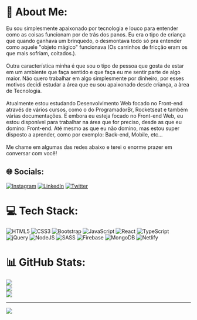 # 💫 About Me:
Eu sou simplesmente apaixonado por tecnologia e louco para entender como as coisas funcionam por de trás dos panos. Eu era o tipo de criança que quando ganhava um brinquedo, o desmontava todo só pra entender como aquele "objeto mágico" funcionava (Os carrinhos de fricção eram os que mais sofriam, coitados.).<br><br>Outra característica minha é que sou o tipo de pessoa que gosta de estar em um ambiente que faça sentido e que faça eu me sentir parte de algo maior. Não quero trabalhar em algo simplesmente por dinheiro, por esses motivos decidi estudar a área que eu sou apaixonado desde criança, a àrea de Tecnologia.<br><br>Atualmente estou estudando Desenvolvimento Web focado no Front-end através de vários cursos, como o do ProgramadorBr, Rocketseat e também várias documentações. E embora eu esteja focado no Front-end Web, eu estou disponível para trabalhar na área que for preciso, desde as que eu domino: Front-end. Até mesmo as que eu não domino, mas estou super disposto a aprender, como por exemplo: Back-end, Mobile, etc...<br><br>Me chame em algumas das redes abaixo e terei o enorme prazer em conversar com você!


## 🌐 Socials:
[![Instagram](https://img.shields.io/badge/Instagram-%23E4405F.svg?logo=Instagram&logoColor=white)](https://instagram.com/https://www.instagram.com/oluanduart/) [![LinkedIn](https://img.shields.io/badge/LinkedIn-%230077B5.svg?logo=linkedin&logoColor=white)](https://linkedin.com/in/https://www.linkedin.com/in/luan-duarte-720a71222/) [![Twitter](https://img.shields.io/badge/Twitter-%231DA1F2.svg?logo=Twitter&logoColor=white)](https://twitter.com/https://twitter.com/luandevv) 

# 💻 Tech Stack:
![HTML5](https://img.shields.io/badge/html5-%23E34F26.svg?style=for-the-badge&logo=html5&logoColor=white) ![CSS3](https://img.shields.io/badge/css3-%231572B6.svg?style=for-the-badge&logo=css3&logoColor=white) ![Bootstrap](https://img.shields.io/badge/bootstrap-%23563D7C.svg?style=for-the-badge&logo=bootstrap&logoColor=white) ![JavaScript](https://img.shields.io/badge/javascript-%23323330.svg?style=for-the-badge&logo=javascript&logoColor=%23F7DF1E) ![React](https://img.shields.io/badge/react-%2320232a.svg?style=for-the-badge&logo=react&logoColor=%2361DAFB) ![TypeScript](https://img.shields.io/badge/typescript-%23007ACC.svg?style=for-the-badge&logo=typescript&logoColor=white) ![jQuery](https://img.shields.io/badge/jquery-%230769AD.svg?style=for-the-badge&logo=jquery&logoColor=white) ![NodeJS](https://img.shields.io/badge/node.js-6DA55F?style=for-the-badge&logo=node.js&logoColor=white) ![SASS](https://img.shields.io/badge/SASS-hotpink.svg?style=for-the-badge&logo=SASS&logoColor=white) ![Firebase](https://img.shields.io/badge/firebase-%23039BE5.svg?style=for-the-badge&logo=firebase) ![MongoDB](https://img.shields.io/badge/MongoDB-%234ea94b.svg?style=for-the-badge&logo=mongodb&logoColor=white) ![Netlify](https://img.shields.io/badge/netlify-%23000000.svg?style=for-the-badge&logo=netlify&logoColor=#00C7B7)
# 📊 GitHub Stats:
![](https://github-readme-stats.vercel.app/api?username=oluanduart&theme=algolia&hide_border=false&include_all_commits=true&count_private=false)<br/>
![](https://github-readme-streak-stats.herokuapp.com/?user=oluanduart&theme=algolia&hide_border=false)<br/>
![](https://github-readme-stats.vercel.app/api/top-langs/?username=oluanduart&theme=algolia&hide_border=false&include_all_commits=true&count_private=false&layout=compact)

---
[![](https://visitcount.itsvg.in/api?id=oluanduart&icon=2&color=3)](https://visitcount.itsvg.in)

<!-- Proudly created with GPRM ( https://gprm.itsvg.in ) -->